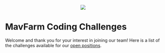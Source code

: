 <p align="center">
  <img src="https://s3.us-east-2.amazonaws.com/mavfarm-assets/static/images/mavfarm_logo.png"/>
</p>

# MavFarm Coding Challenges

Welcome and thank you for your interest in joining our team! Here is a list of the challenges available for our [open positions](https://jobs.lever.co/mav).

